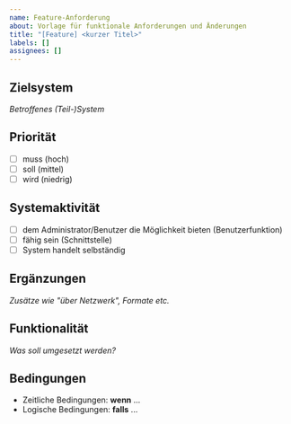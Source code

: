 ```yaml
---
name: Feature-Anforderung
about: Vorlage für funktionale Anforderungen und Änderungen
title: "[Feature] <kurzer Titel>"
labels: []
assignees: []
---
```


<!-- Zielsystem + Priorität + Systemaktivität + allf. Ergänzungen + Funktionalität + Bedingungen -->

## Zielsystem
_Betroffenes (Teil-)System_

## Priorität
- [ ] muss (hoch)
- [ ] soll (mittel)
- [ ] wird (niedrig)

## Systemaktivität
- [ ] dem Administrator/Benutzer die Möglichkeit bieten (Benutzerfunktion)
- [ ] fähig sein (Schnittstelle)
- [ ] System handelt selbständig

## Ergänzungen
_Zusätze wie "über Netzwerk", Formate etc._

## Funktionalität
_Was soll umgesetzt werden?_

## Bedingungen
- Zeitliche Bedingungen: **wenn** ...
- Logische Bedingungen: **falls** ...
